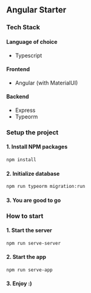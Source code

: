 ## Angular Starter

### Tech Stack

#### Language of choice

- Typescript

#### Frontend

- Angular (with MaterialUI)

#### Backend

- Express
- Typeorm

### Setup the project

#### 1. Install NPM packages

```bash
npm install
```

#### 2. Initialize database

```bash
npm run typeorm migration:run
```

#### 3. You are good to go

### How to start

#### 1. Start the server

```bash
npm run serve-server
```

#### 2. Start the app

```bash
npm run serve-app
```

#### 3. Enjoy :)
